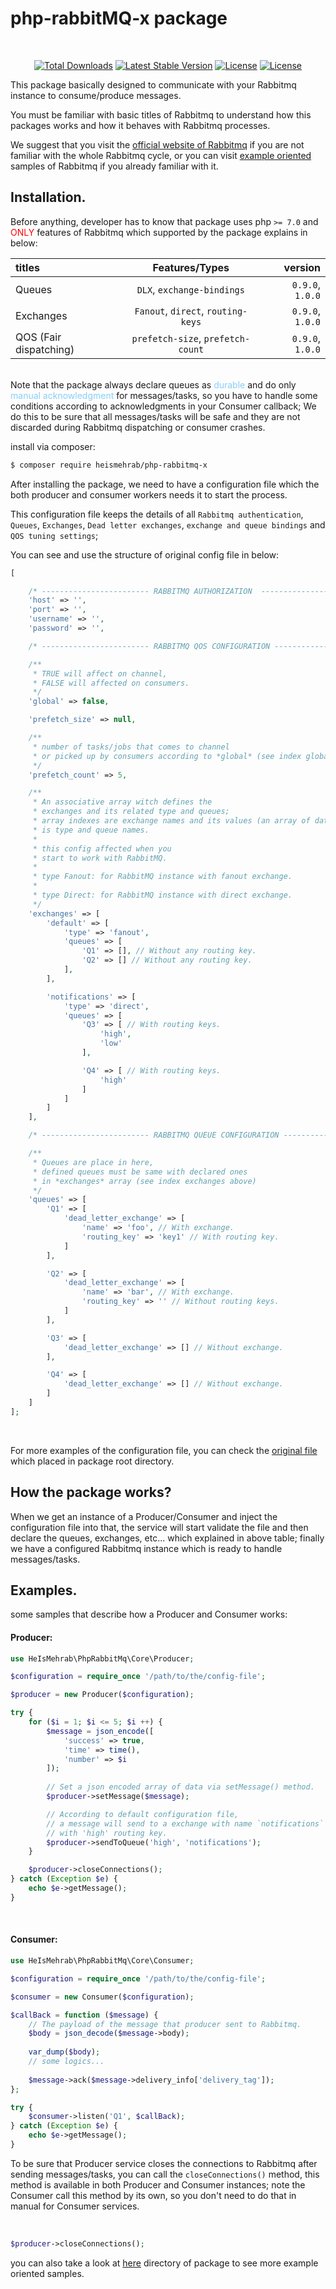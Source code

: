 # php-rabbitMQ-x package
<br>

<p align="center">
<a href="https://packagist.org/packages/heismehrab/php-rabbitmq-x"><img src="https://poser.pugx.org/heismehrab/php-rabbitmq-x/d/total.svg" alt="Total Downloads"></a>
<a href="https://packagist.org/packages/heismehrab/php-rabbitmq-x"><img src="https://poser.pugx.org/heismehrab/php-rabbitmq-x/v/stable.svg" alt="Latest Stable Version"></a>
<a href="https://packagist.org/packages/heismehrab/php-rabbitmq-x"><img src="https://poser.pugx.org/heismehrab/php-rabbitmq-x/license.svg" alt="License"></a>
<a href="https://packagist.org/packages/heismehrab/php-rabbitmq-x"><img src="https://poser.pugx.org/heismehrab/php-rabbitmq-x/composerlock" alt="License"></a>
</p>

This package basically designed to communicate with your Rabbitmq instance to consume/produce messages.

You must be familiar with basic titles of Rabbitmq to understand how this packages works and how it behaves with Rabbitmq processes.

We suggest that you visit the [official website of Rabbitmq](https://rabbitmq.com) if you are not familiar with the whole Rabbitmq cycle, or you can visit 
[example oriented](https://www.rabbitmq.com/getstarted.html) samples of Rabbitmq if you already familiar with it.

## Installation.

Before anything, developer has to know that package uses php `>= 7.0` and 
<span style="color: red"> ONLY </span> features of Rabbitmq which supported by the package explains in below:

| titles | Features/Types | version |
| :---         |     :---:      |          ---: |
| Queues   | `DLX`, `exchange-bindings`     | `0.9.0`, `1.0.0`    |
| Exchanges     | `Fanout`, `direct`, `routing-keys`       | `0.9.0`, `1.0.0`      |
| QOS (Fair dispatching)     | `prefetch-size`, `prefetch-count`       | `0.9.0`, `1.0.0`      |

<br>
Note that the package always declare queues as <span style="color: lightskyblue"> durable </span> and do only <span style="color: lightskyblue"> manual acknowledgment </span> for messages/tasks,
so you have to handle some conditions according to acknowledgments in your Consumer callback;
We do this to be sure that all messages/tasks will be safe and they are not discarded during Rabbitmq dispatching or consumer crashes.  

<br>

install via composer:

```bash
$ composer require heismehrab/php-rabbitmq-x
```

After installing the package, we need to have a configuration file which the both producer and consumer workers needs it to start the process.

This configuration file keeps the details of all `Rabbitmq authentication`, `Queues`, `Exchanges`, `Dead letter exchanges`, `exchange and queue bindings` and `QOS tuning settings`;

You can see and use the structure of original config file in below:

```php
[

    /* ------------------------ RABBITMQ AUTHORIZATION  ------------------------ */
    'host' => '',
    'port' => '',
    'username' => '',
    'password' => '',

    /* ------------------------ RABBITMQ QOS CONFIGURATION ------------------------ */

    /**
     * TRUE will affect on channel,
     * FALSE will affected on consumers.
     */
    'global' => false,

    'prefetch_size' => null,

    /**
     * number of tasks/jobs that comes to channel
     * or picked up by consumers according to *global* (see index global above).
     */
    'prefetch_count' => 5,

    /**
     * An associative array witch defines the
     * exchanges and its related type and queues;
     * array indexes are exchange names and its values (an array of data)
     * is type and queue names.
     *
     * this config affected when you
     * start to work with RabbitMQ.
     *
     * type Fanout: for RabbitMQ instance with fanout exchange.
     *
     * type Direct: for RabbitMQ instance with direct exchange.
     */
    'exchanges' => [
        'default' => [
            'type' => 'fanout',
            'queues' => [
                'Q1' => [], // Without any routing key.
                'Q2' => [] // Without any routing key.
            ],
        ],

        'notifications' => [
            'type' => 'direct',
            'queues' => [
                'Q3' => [ // With routing keys.
                    'high',
                    'low'
                ],

                'Q4' => [ // With routing keys.
                    'high'
                ]
            ]
        ]
    ],

    /* ------------------------ RABBITMQ QUEUE CONFIGURATION ------------------------ */

    /**
     * Queues are place in here,
     * defined queues must be same with declared ones
     * in *exchanges* array (see index exchanges above)
     */
    'queues' => [
        'Q1' => [
            'dead_letter_exchange' => [
                'name' => 'foo', // With exchange.
                'routing_key' => 'key1' // With routing key.
            ]
        ],

        'Q2' => [
            'dead_letter_exchange' => [
                'name' => 'bar', // With exchange.
                'routing_key' => '' // Without routing keys.
            ]
        ],

        'Q3' => [
            'dead_letter_exchange' => [] // Without exchange.
        ],

        'Q4' => [
            'dead_letter_exchange' => [] // Without exchange.
        ]
    ]
];
``` 
<br>

For more examples of the configuration file, you can check the [original file](./src/Config/config.php) which placed in package root directory.

## How the package works?
When we get an instance of a Producer/Consumer and inject the configuration file into that,
the service will start validate the file and then declare the queues, exchanges, etc... which explained in above table;
finally we have a configured Rabbitmq instance which is ready to handle messages/tasks. 

## Examples.

some samples that describe how a Producer and Consumer works:

#### Producer:

```php
use HeIsMehrab\PhpRabbitMq\Core\Producer;

$configuration = require_once '/path/to/the/config-file';

$producer = new Producer($configuration);

try {
    for ($i = 1; $i <= 5; $i ++) {
        $message = json_encode([
            'success' => true,
            'time' => time(),
            'number' => $i
        ]);
    
        // Set a json encoded array of data via setMessage() method.
        $producer->setMessage($message);

        // According to default configuration file,
        // a message will send to a exchange with name `notifications`
        // with 'high' routing key. 
        $producer->sendToQueue('high', 'notifications');
    }

    $producer->closeConnections();
} catch (Exception $e) {
    echo $e->getMessage();
}
```
<br>

#### Consumer:

```php
use HeIsMehrab\PhpRabbitMq\Core\Consumer;

$configuration = require_once '/path/to/the/config-file';

$consumer = new Consumer($configuration);

$callBack = function ($message) {
    // The payload of the message that producer sent to Rabbitmq.
    $body = json_decode($message->body);
    
    var_dump($body);
    // some logics...
    
    $message->ack($message->delivery_info['delivery_tag']);
};

try {
    $consumer->listen('Q1', $callBack);
} catch (Exception $e) {
    echo $e->getMessage();
}
```

To be sure that Producer service closes the connections to Rabbitmq after sending messages/tasks,
you can call the `closeConnections()` method, this method is available in both Producer and Consumer instances;
note the Consumer call this method by its own, so you don't need to do that in manual for Consumer services.

<br>

```php 
$producer->closeConnections();
```

you can also take a look at [here](./example) directory of package to see more example oriented samples.